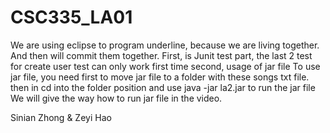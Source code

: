 # CSC335_LA01
We are using eclipse to program underline, because we are living together.
And then will commit them together.
First, is Junit test part, the last 2 test for create user test can only work first time
second, usage of jar file
To use jar file, you need first to move jar file to a folder with these songs txt file.
then in cd into the folder position and use java -jar la2.jar to run the jar file
We will give the way how to run jar file in the video.

Sinian Zhong & Zeyi Hao

